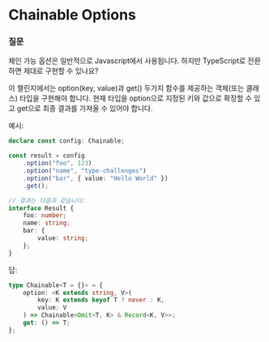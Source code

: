 # Chainable Options

### 질문

체인 가능 옵션은 일반적으로 Javascript에서 사용됩니다. 하지만 TypeScript로 전환하면 제대로 구현할 수 있나요?

이 챌린지에서는 option(key, value)과 get() 두가지 함수를 제공하는 객체(또는 클래스) 타입을 구현해야 합니다. 현재 타입을 option으로 지정된 키와 값으로 확장할 수 있고 get으로 최종 결과를 가져올 수 있어야 합니다.

예시:

```ts
declare const config: Chainable;

const result = config
	.option("foo", 123)
	.option("name", "type-challenges")
	.option("bar", { value: "Hello World" })
	.get();

// 결과는 다음과 같습니다:
interface Result {
	foo: number;
	name: string;
	bar: {
		value: string;
	};
}
```

답:

```ts
type Chainable<T = {}> = {
	option: <K extends string, V>(
		key: K extends keyof T ? never : K,
		value: V
	) => Chainable<Omit<T, K> & Record<K, V>>;
	get: () => T;
};
```
